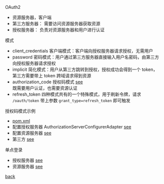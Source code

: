 OAuth2 
- 资源服务器，客户端  
- 第三方服务器： 需要访问资源服务器获取资源  
- 授权服务器： 负责对资源服务器和用户进行认证  

模式  
- client_credentials 客户端模式：客户端向授权服务器请求授权，无需用户  
- password 密码模式：用户通过第三方服务器直接输入用户名密码，由第三方向授权服务器请求授权  
- implicit 简化模式：用户从第三方跳转到授权，授权成功会得到一个 token，第三方需要带上 token 跨域请求得到资源  
- authorization_code 授权码模式 [see](2/5.md)  
既需要用户认证，也需要资源认证  
- refresh_token 四种模式共有的一个特殊模式，用于刷新令牌，请求 `/oauth/token` 带上参数 `grant_type=refresh_token` 即可触发  

授权码模式示例  
- [pom.xml](2/1.md)  
- 配置授权服务器 AuthorizationServerConfigurerAdapter [see](2/2.md)  
- 配置资源服务器 [see](2/3.md)  
- 第三方 [see](2/4.md)  

单点登录  
- 授权服务器 [see](2/6.md)  
- 资源服务器 [see](2/7.md)  

[back](../20.md)